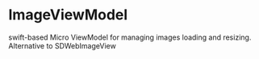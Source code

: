 # ImageViewModel
swift-based Micro ViewModel for managing images loading and resizing. Alternative to SDWebImageView
